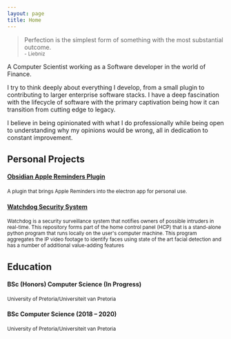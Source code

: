 ```yaml
---
layout: page
title: Home
---
```


<blockquote class="message">
  Perfection is the simplest form of something with the most substantial outcome. <br> <small> - Liebniz</small>
</blockquote>

A Computer Scientist working as a Software developer in the world of Finance.

I try to think deeply about everything I develop, from a small plugin to contributing to larger enterprise software stacks. I have a deep fascination with the lifecycle of software with the primary captivation being how it can transition from cutting edge to legacy.

I believe in being opinionated with what I do professionally while being open to understanding why my opinions would be wrong, all in dedication to constant improvement.

## Personal Projects

#### [Obsidian Apple Reminders Plugin](https://github.com/urishiraval/obsidian-apple-reminders-plugin)
<small>A plugin that brings Apple Reminders into the electron app for personal use.</small>

#### [Watchdog Security System](https://github.com/COS301-SE-2020/Watchdog)
<small>Watchdog is a security surveillance system that notifies owners of possible intruders in real-time. This repository forms part of the home control panel (HCP) that is a stand-alone python program that runs locally on the user's computer machine. This program aggregates the IP video footage to identify faces using state of the art facial detection and has a number of additional value-adding features</small>

## Education

#### BSc (Honors) Computer Science (In Progress)
<small>University of Pretoria/Universiteit van Pretoria</small>

#### BSc Computer Science (2018 – 2020)
<small>University of Pretoria/Universiteit van Pretoria</small>
